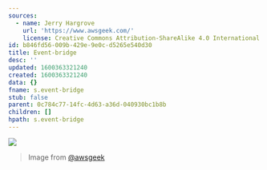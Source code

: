 ```yaml
---
sources:
  - name: Jerry Hargrove
    url: 'https://www.awsgeek.com/'
    license: Creative Commons Attribution-ShareAlike 4.0 International License
id: b846fd56-009b-429e-9e0c-d5265e540d30
title: Event-bridge
desc: ''
updated: 1600363321240
created: 1600363321240
data: {}
fname: s.event-bridge
stub: false
parent: 0c784c77-14fc-4d63-a36d-040930bc1b8b
children: []
hpath: s.event-bridge
---
```

![](/assets/images/Amazon-EventBridge_en.jpg)

> Image from [@awsgeek](https://www.awsgeek.com/Amazon-EventBridge/)
